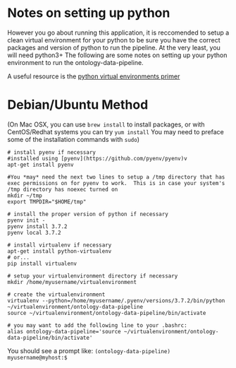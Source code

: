# Notes on setting up python

However you go about running this application, it is reccomended to setup a clean virtual environment 
for your python to be sure you have the correct packages and version of python to run the pipeline.
At the very least, you will need python3+
The following are some notes on setting up your python environment to run the ontology-data-pipeline.

A useful resource is the [python virtual environments primer](https://realpython.com/python-virtual-environments-a-primer/)


# Debian/Ubuntu Method
(On Mac OSX,  you can use ```brew install```  to install packages, or with CentOS/Redhat systems you can try ```yum install```
You may need to preface some of the installation commands with ```sudo```)

```
# install pyenv if necessary
#installed using [pyenv](https://github.com/pyenv/pyenv)v
apt-get install pyenv

#You *may* need the next two lines to setup a /tmp directory that has exec permissions on for pyenv to work.  This is in case your system's /tmp directory has noexec turned on
mkdir ~/tmp
export TMPDIR="$HOME/tmp"

# install the proper version of python if necessary
pyenv init -
pyenv install 3.7.2
pyenv local 3.7.2

# install virtualenv if necessary
apt-get install python-virtualenv
# or...
pip install virtualenv

# setup your virtualenvironment directory if necessary
mkdir /home/myusername/virtualenvironment

# create the virtualenvironment
virtualenv --python=/home/myusername/.pyenv/versions/3.7.2/bin/python ~/virtualenvironment/ontology-data-pipeline
source ~/virtualenvironment/ontology-data-pipeline/bin/activate

# you may want to add the following line to your .bashrc:
alias ontology-data-pipeline='source ~/virtualenvironment/ontology-data-pipeline/bin/activate'
```
You should see a prompt like: ```(ontology-data-pipeline) myusername@myhost:$```

